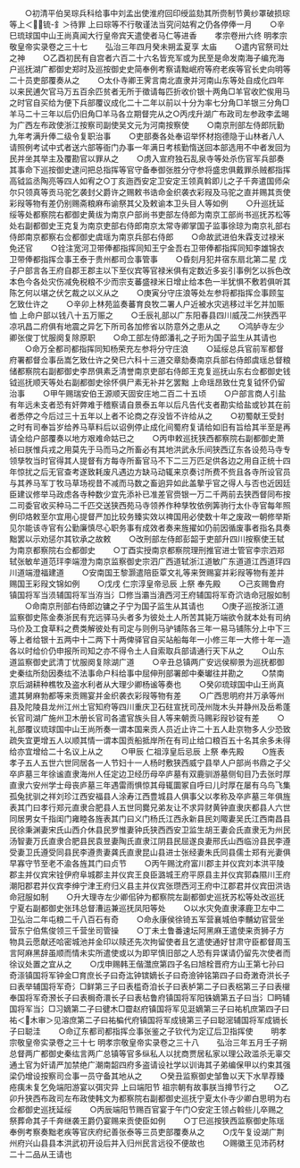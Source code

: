 <!-- { "loadSidebar": true } -->
　　○初清平伯吴琮兵科给事中刘孟出使淮府回印绶监劾其所赍制节黄纱罩破损琮等上＜锍-釒＞待罪  上曰琮等不行敬谨法当究问姑宥之仍各停俸一月
　　○辛巳琉球国中山王尚真闻大行皇帝宾天遣使者马仁等进香
　　孝宗卷卅六终
明孝宗敬皇帝实录卷之三十七
　　弘治三年四月癸未朔孟夏享  太庙
　　○遣内官祭司灶之神
　　○乙酉初民有自宫者六百二十六名皆充军或为民至是命发南海子编充海户巡抚湖广都御史郑时及巡按御史史简奉例考察请黜岷府等府老疾等官长史向明等二十员吏部覆奏从之
　　○太仆寺卿王霁言南北直隶并河南山东等处自成化四年以来民逋欠官马万五百余匹贫者无所于徵请每匹折收价银十两角□羊官收贮俟用马之时官自买给为便下兵部覆议成化二十二年以前以十分为率七分角□羊银三分角□羊马二十三年以后仍旧角□羊马各立期督完从之○丙戌升湖广布政司左参政李孟晹为广西左布政使浙江按察司副使吴文元为河南按察使
　　○南京刑部左侍郎阮勤九年考满升俸二级令复职治事
　　○吏部奏各处奉诏举怀材抱德隐于山林者八人请照例考试中式者送六部等衙门办事一年满日考核勤惰送回本部选用不中者发回为民并坐其举主及覆勘官以罪从之
　　○虏入宣府独石乱泉寺等处杀伤官军兵部奏其事命下巡按御史逮问把总指挥等官守备奉御张胜分守参将盛忠俱戴罪杀贼都指挥高钺监丞陶亮等四人如宥之○丁亥迤西安定卫安定王领真斡即儿之子千奔遣国师朵尔只领真等贡马驼乞袭封父爵许之赐敕书诰命金织袭衣彩叚及马驼之直并赐其贡使彩叚等物有差仍别赐斋粮麻布谕祭其父及敕谕本卫头目人等如例
　　○升巡抚延绥等处都察院右都御史黄绂为南京户部尚书吏部左侍郎为南京工部尚书巡抚苏松等处右副都御史王克复为南京吏部右侍郎南京太常寺卿掌国子监事徐琼为南京礼部右侍郎南京都察右佥都御史虞瑶为南京兵部右侍郎
　　○命故武进伯朱霖支过禄米免还官
　　○铨注宽河卫带俸都指挥同知王宁金吾右卫带俸都指挥同知李雄锦衣卫带俸都指挥佥事王泰于贵州都司佥事管事
　　○昏刻月犯井宿东扇北第二星  戊子户部言各王府自郡王郡主以下至仪宾等官禄米俱有定数近多妄引事例乞以拆色改本色今各处灾伤减免税粮不少而宗支蕃盛禄米日增止给本色一半犹惧不敷若俱听其陈乞何以堪之伏乞裁之以义从之
　　○庚寅分守庄浪等处左参将都指挥佥事顾玺乞致仕许之
　　○辛卯上林苑监奏蕃育良牧二署人户近被水灾逃移过半乞并加赈恤  上命户部以钱八十五万赈之
　　○壬辰礼部以广东阳春县四川威茂二州狭西平凉巩昌二府俱有地震之异乞下所司各加修省以防意外之患从之
　　○鸿胪寺左少卿张俊丁忧服阕复除原职
　　○命工部左侍郎潘礼之子珩为国子监生从其请也
　　○命万全都司都指挥同知杨荣充左参将分守庄浪
　　○延绥总兵官前军都督府署都督佥事岳嵩乞致仕许之癸巳六科十三道交章劾奏南京兵部右侍郎虞瑶总督粮储都察院右副都御史李昂俱素乏清誉南京吏部右侍郎王克复巡抚山东右佥都御史钱钺巡抚顺天等处右副都御史徐怀俱尸素无补并乞罢黜  上命瑶昂致仕克复钺怀仍留治事
　　○甲午赐瑞安伯王源顺天固安庄地二百二十五顷
　　○户部言商人引盐有年远未支者恐有奸弊难于稽察请自景泰五年以后凡告代支者勘实给盐或钞其在前者悉停之今后过三十五年以上者不论商之存没皆不许给从之
　　○初蜀献王受封之时有司奉旨岁给养马草料后以诏例停止成化间蜀府复请给如旧有旨给其半至是再请全给户部覆奏以地方艰难命姑已之
　　○丙申敕巡抚狭西都察院右副都御史萧祯曰朕惟兵戎之用莫先于马而马之所畜必有其地洪武永乐间狭西辽东各设苑马寺专领孳牧当时官得其人提督有方每寺所畜官马不下二三万匹足供各边之用自正统十四年惊扰之后无官查考遂致耗废凡遇边方缺马动辄来京奏讨所费不赀且各寺所设官员与其养马军丁牧马草场视昔不减而马数之畜逈异如此盖摰乎官之得人与否也近因廷臣建议修举马政虑各寺种数少宜先添补已准差官赍银一万二千两前去狭西督同布按二司委官收买种马二千匹交送狭西苑马寺领养作种孳牧依例筭驹行太仆寺官每年照例印烙敕至尔宜用心提督严加比较务臻实效以禆国用必使数十年之废政一朝修举斯见尔能该寺官有公勤廉慎尽心职务事有成效者奏来旌擢如仍前因循废事者指名具奏黜罢以示劝惩尔其钦承之故敕
　　○改刑部左侍郎彭韶于吏部升四川按察使王轼为南京都察院右佥都御史
　　○丁酉实授南京都察院理刑推官进士管官李宗泗郑轼张敏牟道范玶李端澄为南京监察御史宗泗广西道轼浙江道敏广东道道江西道玶四川道端澄福建道
　　○安南国王黎灏遣陪臣覃文礼等来贺赐宴并彩叚等物有差并赐国王彩叚文锦如例
　　○戊戌  仁宗淳皇帝忌辰  上祭  奉先殿
　　○己亥赐鲁府镇国将军当涢辅国将军当洊当氵□修当灞当濆西河王府辅国将军奇泬诰命冠服如制
　　○命南京刑部右侍郎边镛之子宁为国子监生从其请也
　　○庚子巡按浙江道监察御史陈金奏浙民有充远驿马头者多为彼处土人所苦其毙万端欲令就本处有司纳马价及工食草料之费类解彼处有司定与则例马驴铺陈各三年一易马铺陈分上中下三等上者给银十五两中十二两下十两俾驿官自买站船每年一小修三年一大修十年一造各以时给价仍申报所司知之亦不得令土人自索取兵部请通行天下从之
　　○山东道监察御史武清丁忧服阕复除湖广道
　　○辛丑总镇两广安远侯柳景为巡抚都御史秦纮所劾因奏纮不法事命户科给事中屈伸刑部署郎中秦瓛往并勘之
　　○禁南京后湖耕种樵牧及盗水利者从大理少卿杨谧等奏也
　　○癸卯琉球国中山王尚真遣其舅麻勃都等来贡赐宴并金织袭衣彩叚等物有差
　　○广西思明府并万承等州县及陀陵县龙州江州土官知府等四川重庆卫石砫宣抚司茂州陇木头并静州及岳希蓬长官司湖广施州卫木册长官司各遣官族头目人等来朝贡马赐彩叚钞锭有差
　　○礼部覆议琉球国中山王尚所奏一谓本国来贡人员近止许二十五人赴京物多人少恐致疏失宜更增五人以顺其情一谓本国贡船抵岸所在有司止给口粮百五十名其余多未得给亦宜增给二十名议上从之
　　○甲辰  仁祖淳皇后忌辰  上祭  奉先殿
　　○旌表孝子五人五世六世同居各一人节妇十一人杨时敷狭西威宁县举人户部尚书鼎之子父卒庐墓三年徐谧直隶海州人任定边卫经历母卒庐墓有双鹿驯游墓侧旬目乃去张时厚直隶六安州学士母丧庐墓三年遇雷雨惧惊其母辄圜冢自呼曰儿时厚在屡有乌鸟飞集孤兔扰驯之祥刘珍江西安福县人涂寿江西豊城县人俱事父以孝称及卒庐墓三年俱旌表其门曰孝行郑元直隶合肥县人五世同爨兄弟友让不求异财黄钟直隶庆都县人六世同居男女千指闺门雍睦各旌表其门曰义门杨氏江西永新县民刘陬妻吴氏江西南昌县民徐秉渊妻宋氏山西介休县民罗惟妻钟氏狭西西安卫监生胡王妻会氏直隶无为州民汤智妻万氏直隶合肥县民袁昱妻陶氏直隶江阴县民屈遂良妻邢氏山西临汾县民李遵受妻卫氏遵受同县民李遵贵妻龚氏直隶昆山县进士张经妻朱氏同县儒士郑有光妻俱早寡守节至老不渝各旌其门曰贞节
　　○丙午赐沈府富川郡主并仪宾刘本洪平陵郡主并仪宾宋铨伊府阜城郡主并仪宾王良臣潞城王府平原县主并仪宾郭森隰川王府潮阳郡君并仪宾李绅宁津王府归义县主并仪宾张瓒西河王府中江郡君并仪宾田洪诰命冠服如制
　　○升大理寺左少卿佀钟为都察院左副都御史巡抚苏松等处改巡抚宁夏右副都御史张玮总督漕运兼巡抚凤阳等处
　　○以水灾免直隶涿鹿卫左中二卫弘治二年屯粮二千八百石有奇
　　○命永康侯徐锜五军营襄城伯李黼幼官营坐营东宁伯焦俊领三千营坐司管操
　　○丁未土鲁番速坛阿黑麻王遣使来贡狮子方物具云愿献还哈密城池并金印以赎还先次拘留使者且乞遣使通好甘肃守臣都督周玉言阿麻黑辞虽顺而情未实所遣使或以为即罕慎旧部之人恐有异谋请仍留先次使者而徐议处置之宜从之
　　○戊申赐韩王偕灊庶第四子名曰旭栓晋府方山王第七孙曰奇漴镇国将军钟金□育庶长子曰奇汯钟镔嫡长子曰奇澰钟铭第四子曰奇潄奇洪长子曰表举辅国将军奇氵□鲜第三子曰表槛奇洎长子曰表栌第二子曰表梠第三子曰表檭奉国将军奇滪长子曰表梮奇澴长子曰表枮鲁府镇国将军阳铢嫡第五子曰当氵□眄辅国将军当氵□习嫡第二子曰徤木□霤赵府镇国将军见涏嫡第三子曰祐机庶第四子曰祐＜木审＞见溶庶第二子曰祐楄代府镇国将军成镜第三子曰聪滵辅国将军成镉长子曰聪洼
　　○命辽东都司都指挥佥事张鉴之子钦代为定辽后卫指挥使
　　明孝宗敬皇帝实录卷之三十七
明孝宗敬皇帝实录卷之三十八
　　弘治三年五月壬子朔总督两广都御史秦纮言两广总镇等官多纵私人以扰商贾居私家以理公政滥杀无辜交通土官为奸请严加禁绝广潮南韶四府多盗请设社学以训诲其子弟编保甲以约束其强梁仍增设按察司佥事一员守备其地从之
　　○癸丑监察御史邹鲁以天下水旱荐臻疮痍未复乞免端阳游宴以弭灾异  上曰端阳节  祖宗朝有故事朕当撙节行之
　　○乙卯升狭西布政司左布政使韩文为都察院右副都御史巡抚宁夏太仆寺少卿白思明为右佥都御史巡抚延绥
　　○丙辰端阳节赐百官宴于午门○安定王领占斡些儿卒赐之祭葬命其子千奔继袭王爵仍宴赐来贡使臣如例
　　○丁巳巡按狭西监察御史陈瑶奉例考察奏黜老疾等官庆府纪善张泰等三员吏部覆奏从之
　　○戊午复设湖广荆州府兴山县县本洪武初开设后并入归州民言远役不便故也
　　○赐徽王见沛药材二十二品从王请也
